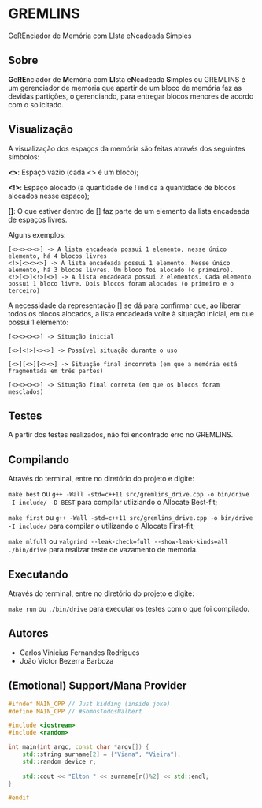 # GREMLINS
GeREnciador de Memória com LIsta eNcadeada Simples

## Sobre
**G**e**RE**nciador de **M**emória com **LI**sta e**N**cadeada **S**imples ou GREMLINS é um gerenciador
de memória que apartir de um bloco de memória faz as devidas partições, o gerenciando, para entregar blocos
menores de acordo com o solicitado.

## Visualização
A visualização dos espaços da memória são feitas através dos seguintes símbolos:

**<>**: Espaço vazio (cada <> é um bloco);

**<!>**: Espaço alocado (a quantidade de ! indica a quantidade de blocos alocados nesse espaço);

**[]**: O que estiver dentro de [] faz parte de um elemento da lista encadeada de espaços livres.

Alguns exemplos:
```
[<><><><>] -> A lista encadeada possui 1 elemento, nesse único elemento, há 4 blocos livres
<!>[<><><>] -> A lista encadeada possui 1 elemento. Nesse único elemento, há 3 blocos livres. Um bloco foi alocado (o primeiro).
<!>[<>]<!>[<>] -> A lista encadeada possui 2 elementos. Cada elemento possui 1 bloco livre. Dois blocos foram alocados (o primeiro e o terceiro)
```
A necessidade da representação [] se dá para confirmar que, ao liberar todos os blocos alocados, a lista encadeada volte à situação inicial, em que possui 1 elemento:

```
[<><><><>] -> Situação inicial

[<>]<!>[<><>] -> Possível situação durante o uso

[<>][<>][<><>] -> Situação final incorreta (em que a memória está fragmentada em três partes)

[<><><><>] -> Situação final correta (em que os blocos foram mesclados)
```

## Testes
A partir dos testes realizados, não foi encontrado erro no GREMLINS.

## Compilando
Através do terminal, entre no diretório do projeto e digite:

`make best` ou
`g++ -Wall -std=c++11 src/gremlins_drive.cpp -o bin/drive -I include/ -D BEST` para compilar utliziando o Allocate Best-fit;

`make first` ou `g++ -Wall -std=c++11 src/gremlins_drive.cpp -o bin/drive -I include/` para compilar o utilizando o Allocate First-fit;

`make mlfull` ou `valgrind --leak-check=full --show-leak-kinds=all ./bin/drive` para realizar teste de vazamento de memória.

## Executando
Através do terminal, entre no diretório do projeto e digite:

`make run` ou `./bin/drive` para executar os testes com o que foi compilado.

## Autores
- Carlos Vinicius Fernandes Rodrigues
- João Victor Bezerra Barboza

## (Emotional) Support/Mana Provider
```cpp
#ifndef MAIN_CPP // Just kidding (inside joke)
#define MAIN_CPP // #SomosTodosNalbert

#include <iostream>
#include <random>

int main(int argc, const char *argv[]) {
    std::string surname[2] = {"Viana", "Vieira"};
    std::random_device r;
    
    std::cout << "Elton " << surname[r()%2] << std::endl;
}

#endif
```
